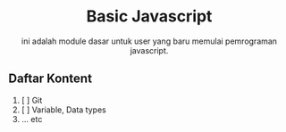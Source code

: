<div align="center">
<h1>Basic Javascript</h1>

<p>ini adalah module dasar untuk user yang baru memulai pemrograman javascript.</p>
</div>

## Daftar Kontent

1. [ ] Git
2. [ ] Variable, Data types
3. ... etc